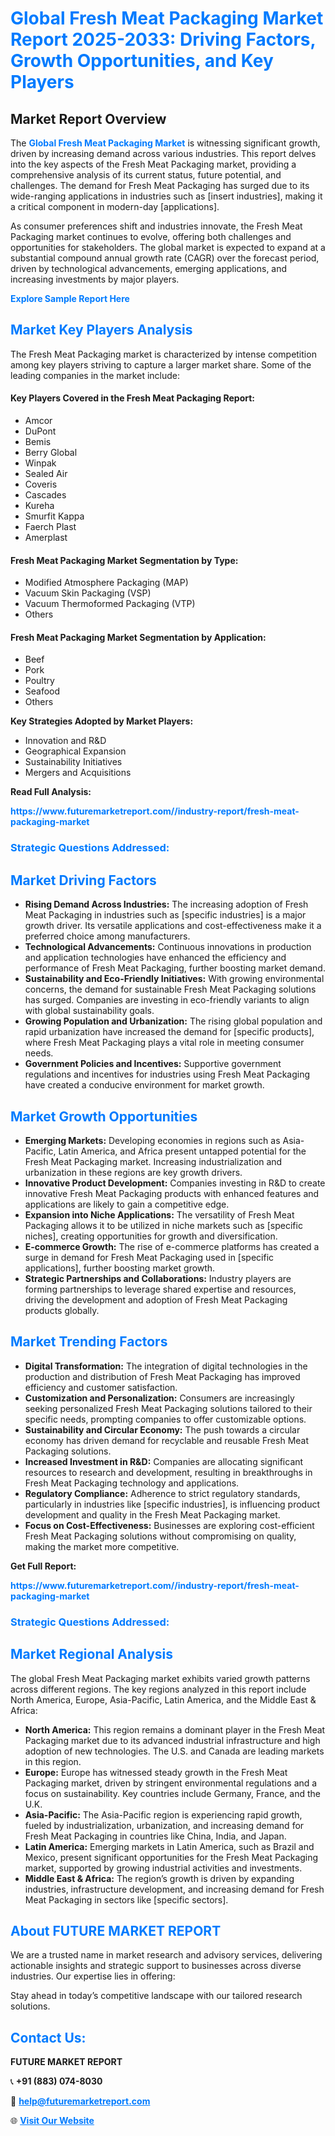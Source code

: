 <h1 style="color: #007BFF;">Global Fresh Meat Packaging Market Report 2025-2033: Driving Factors, Growth Opportunities, and Key Players</h1>

<section id="overview">
<h2>Market Report Overview</h2>
<p>The <a href="https://www.futuremarketreport.com//industry-report/fresh-meat-packaging-market" style="color: #007BFF; text-decoration: none;"><strong>Global Fresh Meat Packaging Market</strong></a> is witnessing significant growth, driven by increasing demand across various industries. This report delves into the key aspects of the Fresh Meat Packaging market, providing a comprehensive analysis of its current status, future potential, and challenges. The demand for Fresh Meat Packaging has surged due to its wide-ranging applications in industries such as [insert industries], making it a critical component in modern-day [applications].</p>
<p>As consumer preferences shift and industries innovate, the Fresh Meat Packaging market continues to evolve, offering both challenges and opportunities for stakeholders. The global market is expected to expand at a substantial compound annual growth rate (CAGR) over the forecast period, driven by technological advancements, emerging applications, and increasing investments by major players.</p>
</section>

<section id="overview">
<p><a href="https://www.futuremarketreport.com//request-sample/reportId=59019" style="color: #007BFF; text-decoration: none;"><strong>Explore Sample Report Here</strong></a></p>
</section>

<section id="key-players">
<h2 style="color: #007BFF;">Market Key Players Analysis</h2>
<p>The Fresh Meat Packaging market is characterized by intense competition among key players striving to capture a larger market share. Some of the leading companies in the market include:</p>
<h4>Key Players Covered in the Fresh Meat Packaging Report:</h4>
<ul><li>Amcor</li><li>DuPont</li><li>Bemis</li><li>Berry Global</li><li>Winpak</li><li>Sealed Air</li><li>Coveris</li><li>Cascades</li><li>Kureha</li><li>Smurfit Kappa</li><li>Faerch Plast</li><li>Amerplast</li></ul>
<h4>Fresh Meat Packaging Market Segmentation by Type:</h4>
<ul><li>Modified Atmosphere Packaging (MAP)</li><li>Vacuum Skin Packaging (VSP)</li><li>Vacuum Thermoformed Packaging (VTP)</li><li>Others</li></ul>

<h4>Fresh Meat Packaging Market Segmentation by Application:</h4>
<ul><li>Beef</li><li>Pork</li><li>Poultry</li><li>Seafood</li><li>Others</li></ul>
<p><strong>Key Strategies Adopted by Market Players:</strong></p>
<ul>
<li>Innovation and R&D</li>
<li>Geographical Expansion</li>
<li>Sustainability Initiatives</li>
<li>Mergers and Acquisitions</li>
</ul>
</section>

<section>
<p><strong>Read Full Analysis: </strong></p><a href="https://www.futuremarketreport.com//industry-report/fresh-meat-packaging-market" style="color: #007BFF; text-decoration: none;"><strong>https://www.futuremarketreport.com//industry-report/fresh-meat-packaging-market</strong></a>
<h3 style="color: #007BFF;">Strategic Questions Addressed:</h3>
</section>

<section id="driving-factors">
<h2 style="color: #007BFF;">Market Driving Factors</h2>
<ul>
<li><strong>Rising Demand Across Industries:</strong> The increasing adoption of Fresh Meat Packaging in industries such as [specific industries] is a major growth driver. Its versatile applications and cost-effectiveness make it a preferred choice among manufacturers.</li>
<li><strong>Technological Advancements:</strong> Continuous innovations in production and application technologies have enhanced the efficiency and performance of Fresh Meat Packaging, further boosting market demand.</li>
<li><strong>Sustainability and Eco-Friendly Initiatives:</strong> With growing environmental concerns, the demand for sustainable Fresh Meat Packaging solutions has surged. Companies are investing in eco-friendly variants to align with global sustainability goals.</li>
<li><strong>Growing Population and Urbanization:</strong> The rising global population and rapid urbanization have increased the demand for [specific products], where Fresh Meat Packaging plays a vital role in meeting consumer needs.</li>
<li><strong>Government Policies and Incentives:</strong> Supportive government regulations and incentives for industries using Fresh Meat Packaging have created a conducive environment for market growth.</li>
</ul>
</section>

<section id="growth-opportunities">
<h2 style="color: #007BFF;">Market Growth Opportunities</h2>
<ul>
<li><strong>Emerging Markets:</strong> Developing economies in regions such as Asia-Pacific, Latin America, and Africa present untapped potential for the Fresh Meat Packaging market. Increasing industrialization and urbanization in these regions are key growth drivers.</li>
<li><strong>Innovative Product Development:</strong> Companies investing in R&D to create innovative Fresh Meat Packaging products with enhanced features and applications are likely to gain a competitive edge.</li>
<li><strong>Expansion into Niche Applications:</strong> The versatility of Fresh Meat Packaging allows it to be utilized in niche markets such as [specific niches], creating opportunities for growth and diversification.</li>
<li><strong>E-commerce Growth:</strong> The rise of e-commerce platforms has created a surge in demand for Fresh Meat Packaging used in [specific applications], further boosting market growth.</li>
<li><strong>Strategic Partnerships and Collaborations:</strong> Industry players are forming partnerships to leverage shared expertise and resources, driving the development and adoption of Fresh Meat Packaging products globally.</li>
</ul>
</section>

<section id="trending-factors">
<h2 style="color: #007BFF;">Market Trending Factors</h2>
<ul>
<li><strong>Digital Transformation:</strong> The integration of digital technologies in the production and distribution of Fresh Meat Packaging has improved efficiency and customer satisfaction.</li>
<li><strong>Customization and Personalization:</strong> Consumers are increasingly seeking personalized Fresh Meat Packaging solutions tailored to their specific needs, prompting companies to offer customizable options.</li>
<li><strong>Sustainability and Circular Economy:</strong> The push towards a circular economy has driven demand for recyclable and reusable Fresh Meat Packaging solutions.</li>
<li><strong>Increased Investment in R&D:</strong> Companies are allocating significant resources to research and development, resulting in breakthroughs in Fresh Meat Packaging technology and applications.</li>
<li><strong>Regulatory Compliance:</strong> Adherence to strict regulatory standards, particularly in industries like [specific industries], is influencing product development and quality in the Fresh Meat Packaging market.</li>
<li><strong>Focus on Cost-Effectiveness:</strong> Businesses are exploring cost-efficient Fresh Meat Packaging solutions without compromising on quality, making the market more competitive.</li>
</ul>
</section>

<section>
<p><strong>Get Full Report: </strong></p><a href="https://www.futuremarketreport.com//industry-report/fresh-meat-packaging-market" style="color: #007BFF; text-decoration: none;"><strong>https://www.futuremarketreport.com//industry-report/fresh-meat-packaging-market</strong></a>
<h3 style="color: #007BFF;">Strategic Questions Addressed:</h3>
</section>


<section id="regional-analysis">
<h2 style="color: #007BFF;">Market Regional Analysis</h2>
<p>The global Fresh Meat Packaging market exhibits varied growth patterns across different regions. The key regions analyzed in this report include North America, Europe, Asia-Pacific, Latin America, and the Middle East & Africa:</p>
<ul>
<li><strong>North America:</strong> This region remains a dominant player in the Fresh Meat Packaging market due to its advanced industrial infrastructure and high adoption of new technologies. The U.S. and Canada are leading markets in this region.</li>
<li><strong>Europe:</strong> Europe has witnessed steady growth in the Fresh Meat Packaging market, driven by stringent environmental regulations and a focus on sustainability. Key countries include Germany, France, and the U.K.</li>
<li><strong>Asia-Pacific:</strong> The Asia-Pacific region is experiencing rapid growth, fueled by industrialization, urbanization, and increasing demand for Fresh Meat Packaging in countries like China, India, and Japan.</li>
<li><strong>Latin America:</strong> Emerging markets in Latin America, such as Brazil and Mexico, present significant opportunities for the Fresh Meat Packaging market, supported by growing industrial activities and investments.</li>
<li><strong>Middle East & Africa:</strong> The region’s growth is driven by expanding industries, infrastructure development, and increasing demand for Fresh Meat Packaging in sectors like [specific sectors].</li>
</ul>
</section>

<footer>
<h2 style="color: #007BFF;">About FUTURE MARKET REPORT</h2>
<p>We are a trusted name in market research and advisory services, delivering actionable insights and strategic support to businesses across diverse industries. Our expertise lies in offering:</p>

<p>Stay ahead in today’s competitive landscape with our tailored research solutions.</p>

<h2 style="color: #007BFF;">Contact Us:</h2>
<p><strong>FUTURE MARKET REPORT</strong></p>
<p>📞 <strong>+91 (883) 074-8030</strong></p>
<p>📧 <strong><a href="mailto:help@futuremarketreport.com" style="color: #007BFF;">help@futuremarketreport.com</a></strong></p>
<p>🌐 <strong><a href="https://www.futuremarketreport.com/" style="color: #007BFF;">Visit Our Website</a></strong></p>
</footer>